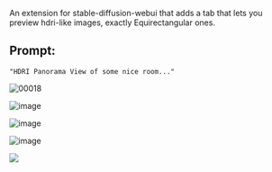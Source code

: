 An extension for stable-diffusion-webui that adds a tab that lets you preview hdri-like images, exactly Equirectangular ones.

## Prompt: 
```"HDRI Panorama View of some nice room..." ```

![00018](https://user-images.githubusercontent.com/7210708/224516685-82996c11-7187-4eda-af81-4b209349f97e.jpg)

![image](https://user-images.githubusercontent.com/7210708/224516606-b92f4884-3fce-4eb7-9786-1b892b5665ba.png)

![image](https://user-images.githubusercontent.com/7210708/224516741-ccc57e2e-5d63-4956-84b5-7f24054ed581.png)

![image](https://user-images.githubusercontent.com/7210708/224516760-90480799-5c51-49c4-8e0b-afa75559aa9b.png)


![](about.png)

